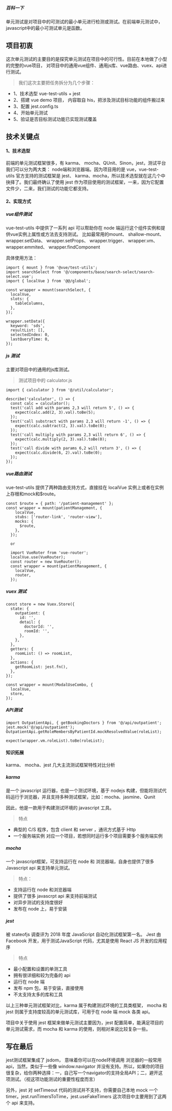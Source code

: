##### 百科一下
单元测试是对项目中的可测试的最小单元进行检测或测试。在前端单元测试中，javascript中的最小可测试单元是函数。

## 项目初衷
这次单元测试的主要目的是探究单元测试在项目中的可行性。目前在本地做了小型的完整的vue项目， 对项目中的通用vue组件、通用js库、vue路由、vuex、api进行测试。

> 我们这次主要把任务拆分为几个步骤：
- 1、技术选型 vue-test-utils + jest
- 2、搭建 vue demo 项目， 内容取自 his，把涉及测试目标功能的组件搬过来
- 3、配置 jest.config.ts
- 4、开始单元测试
- 5、验证是否目标测试功能已实现测试覆盖

## 技术关键点
#### 1、技术选型
前端的单元测试框架很多，有 karma、 mocha、QUnit、Sinon，jest，测试平台我们可以分为两大类： node端和浏览器端。因为项目用的是 vue，vue-test-utils 官方支持的测试框架是 jest、 karma、mocha，所以技术选型就在这几个中抉择了。我们最终确认了使用 jest 作为项目使用的测试框架，一来，因为它配置文件少，二来，我们测试的功能它都支持。

#### 2、实现方式
##### vue组件测试
vue-test-utils 中提供了一系列 api 可以帮助你在 node 端运行这个组件实例和提供vue实例上属性或方法去支持测试。
比如最常用的mount、 shallow-mount、  wrapper.setData、  wrapper.setProps、  wrapper.trigger、  wrapper.vm、  wrapper.emmited、  wrapper.findComponent

具体使用方法：
```
import { mount } from '@vue/test-utils';
import searchSelect from '@/components/base/search-select/search-select.vue';
import { localVue } from '@@/global';

const wrapper = mount(searchSelect, {
  localVue,
  slots: {
    tableColumns,
  },
});

wrapper.setData({
  keyword: 'sds',
  resultList: [],
  selectedIndex: 0,
  lastQueryTime: 0,
});
```
##### js 测试
主要对项目中的通用的js库测试。
> 测试项目中的 calculator.js
```
import { calculator } from '@/util/calculator';

describe('calculator', () => {
  const calc = calculator();
  test('call add with params 2,3 will return 5', () => {
    expect(calc.add(2, 3).val).toBe(5);
  });
  test('call substract with params 2,3 will return -1', () => {
    expect(calc.subtract(2, 3).val).toBe(0);
  });
  test('call multiply with params 2,3 will return 6', () => {
    expect(calc.multiply(2, 3).val).toBe(0);
  });
  test('call divide with params 6,2 will return 3', () => {
    expect(calc.divide(6, 2).val).toBe(0);
  });
});
```
##### vue路由测试
vue-test-utils 提供了两种路由支持方式，直接挂在 localVue 实例上或者在实例上存根和mock和$route。

```
const $route = { path: '/patient-management' };
const wrapper = mount(patientManagement, {
    localVue,
    stubs: ['router-link', 'router-view'],
    mocks: {
      $route,
    },
  });

  or 

  import VueRoter from 'vue-router';
  localVue.use(VueRouter);
  const router = new VueRouter();
  const wrapper = mount(patientManagement, {
    localVue,
    router,
  });

```
##### vuex 测试
```
const store = new Vuex.Store({
  state: {
    outpatient: {
      id: '',
      detail: {
        doctorId: '',
        roomId: '',
      },
    },
  },
  getters: {
    roomList: () => roomList,
  },
  actions: {
    getRoomList: jest.fn(),
  },
});

const wrapper = mount(ModalUseCombo, {
  localVue,
  store,
});
```
##### API测试
```
import OutpatientApi, { getBookingDoctors } from '@/api/outpatient';
jest.mock('@/api/outpatient');
OutpatientApi.getRoleMembersByPatientId.mockResolvedValue(roleList);

expect(wrapper.vm.roleList).toBe(roleList);
```


#### 知识拓展
karma、 mocha、jest 几大主流测试框架特性对比分析
##### karma
是一个 javascript 运行器，也是一个测试环境，基于 nodejs 构建，但能将测试代码运行于浏览器，并且支持多种测试框架，比如：mocha、jasmine、Qunit

因此，他是一款用于构建测试环境的 javascript 工具。
> 特点
- 典型的 C/S 程序，包含 client 和 server ，通讯方式基于 Http 
- 一个服务端实例 对应一个项目，若想同时运行多个项目需要多个服务端实例

##### mocha
一个 javascript框架，可支持运行在 node 和 浏览器端，自身也提供了很多 Javascript api 来支持单元测试。
> 特点：
- 支持运行在 node 和浏览器端
- 提供了很多 javascrpt api 来支持前端测试
- 对异步测试的支持度很好
- 发布在 node 上，易于安装

##### jest
被 stateofjs 调查评为 2018 年度 JavaScript 自动化测试框架第一名。 Jest 由 Facebook 开发，用于测试JavaScript 代码，尤其是使用 React JS 开发的应用程序

> 特点
- 最小配置和设置的单测工具
- 拥有很详细和较为完备的 api
- 运行在 node 端
- 发布 npm 包，易于安装，直接使用
- 不太支持太多的库和工具

以上三种单元测试框架对比，karma 属于构建测试环境的工具类框架， mocha 和 jest 则属于支持度较高的单元测试库，可用于在 node 端 mock 各类 api。

项目中关于使用 jest 框架来做单元测试主要因为，jest 配置简单，能满足项目的单元测试需求，而 mocha 和 karma 的使用，则相对来说比较复杂一些。

## 写在最后
jest测试框架集成了 jsdom， 意味着你可以在node环境调用 浏览器的一般常用 api，当然，类似于一些像 window.navigator 并没有支持。所以，如果你的项目很复杂，给你两种选择：一，自己写一个navigator的支持全局API；二，避开这项测试。（视这项功能测试的重要性程度而言）

另外，jest 对 setTimeout 代码的测试并不支持，你需要自己本地 mock 一个 timer。jest.runTimersToTime，jest.useFakeTimers 这次项目中主要用到了这两个 api 来支持。

